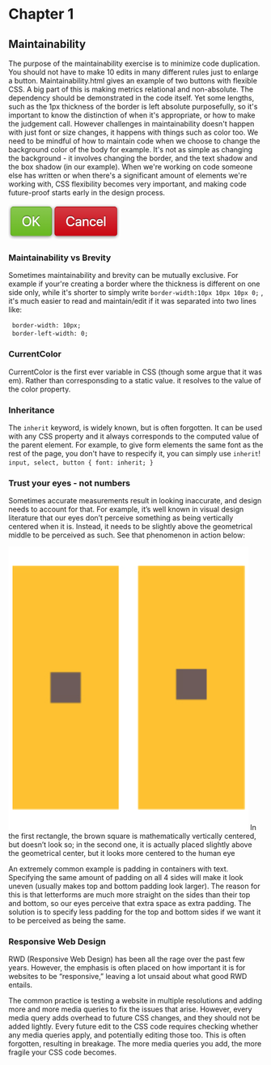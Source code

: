 # Chapter 1

## Maintainability
The purpose of the maintainability exercise is to minimize code duplication. You should not have to make 10 edits in many different rules just to enlarge a button. Maintainability.html gives an example of two buttons with flexible CSS. A big part of this is making metrics relational and non-absolute. The dependency should be demonstrated in the code itself. Yet some lengths, such as the 1px thickness of the border is left absolute purposefully, so it's important to know the distinction of when it's appropriate, or how to make the judgement call. However challenges in maintainability doesn't happen with just font or size changes, it happens with things such as color too. We need to be mindful of how to maintain code when we choose to change the background color of the body for example. It's not as simple as changing the background - it involves changing the border, and the text shadow and the box shadow (in our example). When we're working on code someone else has written or when there's a significant amount of elements we're working with, CSS flexibility becomes very important, and making code future-proof starts early in the design process.

<img src="maintainability/maintainability.jpeg" alt="Image of Maintainability Code output" height=70/>

### Maintainability vs Brevity
Sometimes maintainability and brevity can be mutually exclusive. For example if your're creating a border where the thickness is different on one side only, while it's shorter to simply write `border-width:10px 10px 10px 0;` , it's much easier to read and maintain/edit if it was separated into two lines like:
``` 
 border-width: 10px; 
 border-left-width: 0;
 ```

### CurrentColor
CurrentColor is the first ever variable in CSS (though some argue that it was em). Rather than corresponsding to a static value. it resolves to the value of the color property.

### Inheritance
The `inherit` keyword, is widely known, but is often forgotten. It can be used with any CSS property and it always corresponds to the computed value of the parent element. For example, to give form elements the same font as the rest of the page, you don't have to respecify it, you can simply use `inherit`!
`input, select, button { font: inherit; }` 

### Trust your eyes - not numbers
Sometimes accurate measurements result in looking inaccurate, and design needs to account for that.
For example, it’s well known in visual design literature that our eyes don’t perceive something as being vertically centered when it is. Instead, it needs to be slightly above the geometrical middle to be perceived as such. See that phenomenon in action below:

<img src="maintainability/opticalIllusion.jpeg" alt="optical illusion">
In the first rectangle, the brown square is mathematically vertically centered, but doesn’t look so; in the second one, it is actually placed slightly above the geometrical center, but it looks more centered to the human eye

An extremely common example is padding in containers with text. Specifying the same amount of padding on all 4 sides will make it look uneven (usually makes top and bottom padding look larger). The reason for this is that letterforms are much more straight on the sides than their top and bottom, so our eyes perceive that extra space as extra padding. The solution is to specify less padding for the top and bottom sides if we want it to be perceived as being the same.

### Responsive Web Design
RWD (Responsive Web Design) has been all the rage over the past few years. However, the emphasis is often placed on how important it is for websites to be “responsive,” leaving a lot unsaid about what good RWD entails.

The common practice is testing a website in multiple resolutions and adding more and more media queries to fix the issues that arise. However, every media query adds overhead to future CSS changes, and they should not be added lightly. Every future edit to the CSS code requires checking whether any media queries apply, and potentially editing those too. This is often forgotten, resulting in breakage. The more media queries you add, the more fragile your CSS code becomes.
